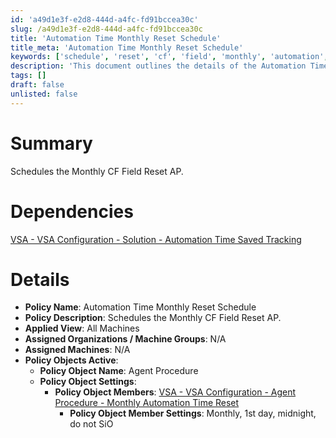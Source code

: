 ```yaml
---
id: 'a49d1e3f-e2d8-444d-a4fc-fd91bccea30c'
slug: /a49d1e3f-e2d8-444d-a4fc-fd91bccea30c
title: 'Automation Time Monthly Reset Schedule'
title_meta: 'Automation Time Monthly Reset Schedule'
keywords: ['schedule', 'reset', 'cf', 'field', 'monthly', 'automation', 'policy']
description: 'This document outlines the details of the Automation Time Monthly Reset Schedule, including its dependencies, policy name, description, and active policy objects for managing automation time resets effectively.'
tags: []
draft: false
unlisted: false
---
```


# Summary

Schedules the Monthly CF Field Reset AP.

# Dependencies

[VSA - VSA Configuration - Solution - Automation Time Saved Tracking](<../../solutions/Automation Time Saved Tracking.md>)

# Details

- **Policy Name**: Automation Time Monthly Reset Schedule
- **Policy Description**: Schedules the Monthly CF Field Reset AP.
- **Applied View**: All Machines
- **Assigned Organizations / Machine Groups**: N/A
- **Assigned Machines**: N/A
- **Policy Objects Active**:
  - **Policy Object Name**: Agent Procedure
  - **Policy Object Settings**:
    - **Policy Object Members**: [VSA - VSA Configuration - Agent Procedure - Monthly Automation Time Reset](<../procedures/Monthly Automation Time Reset.md>)
      - **Policy Object Member Settings**: Monthly, 1st day, midnight, do not SiO



